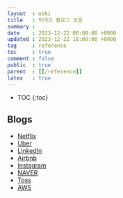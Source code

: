 ```yaml
---
layout  : wiki
title   : 빅테크 블로그 모음
summary : 
date    : 2023-12-22 00:00:00 +0900
updated : 2023-12-22 18:00:00 +0900
tag     : reference
toc     : true
comment : false
public  : true
parent  : [[/reference]]
latex   : true
---
```

* TOC
{:toc}

## Blogs

- [Netflix](https://netflixtechblog.com)
- [Uber](https://www.uber.com/en-KR/blog/engineering/)
- [LinkedIn](https://engineering.linkedin.com/blog)
- [Airbnb](https://medium.com/airbnb-engineering)
- [Instagram](https://instagram-engineering.com/)
- [NAVER](https://d2.naver.com/helloworld)
- [Toss](https://toss.tech/)
- [AWS](https://aws.amazon.com/ko/blogs/architecture/)